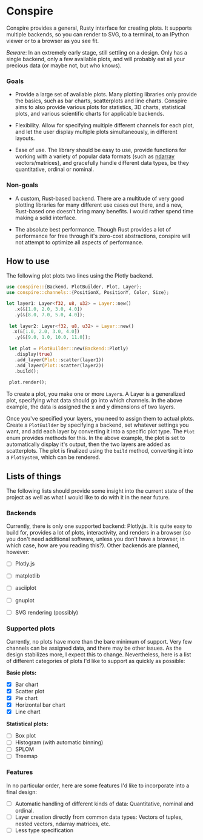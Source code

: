 # Conspire

Conspire provides a general, Rusty interface for creating plots. It supports multiple backends, so you can render
to SVG, to a terminal, to an IPython viewer or to a browser as you see fit. 

*Beware*: In an extremely early stage, still settling on a design. Only has a single backend, only a few available
plots, and will probably eat all your precious data (or maybe not, but who knows). 

### Goals

* Provide a large set of available plots. Many plotting libraries only provide the basics, such as bar charts,
   scatterplots and line charts. Conspire aims to also provide various plots for statistics, 3D charts, statistical
   plots, and various scientific charts for applicable backends.
   
* Flexibility. Allow for specifying multiple different channels for each plot, and let the user display multiple
  plots simultaneously, in different layouts.
  
* Ease of use. The library should be easy to use, provide functions for working with a variety of popular data
  formats (such as [ndarray](https://docs.rs/ndarray/0.12.1/ndarray/) vectors/matrices), and gracefully handle
  different data types, be they quantitative, ordinal or nominal.
  
### Non-goals

* A custom, Rust-based backend. There are a multitude of very good plotting libraries for many different use cases
  out there, and a new, Rust-based one doesn't bring many benefits. I would rather spend time making a solid interface.
  
* The absolute best performance. Though Rust provides a lot of performance for free through it's zero-cost abstractions,
  conspire will not attempt to optimize all aspects of performance.
  
## How to use
The following plot plots two lines using the Plotly backend.

```rust
use conspire::{Backend, PlotBuilder, Plot, Layer};
use conspire::channels::{PositionX, PositionY, Color, Size};

let layer1: Layer<f32, u8, u32> = Layer::new()
   .x(&[1.0, 2.0, 3.0, 4.0])
   .y(&[8.0, 7.0, 5.0, 4.0]);
 
 let layer2: Layer<f32, u8, u32> = Layer::new()
  .x(&[1.0, 2.0, 3.0, 4.0])
   .y(&[9.0, 1.0, 10.0, 11.0]);
 
 let plot = PlotBuilder::new(Backend::Plotly)
   .display(true)
   .add_layer(Plot::scatter(layer1))
   .add_layer(Plot::scatter(layer2))
   .build();
 
 plot.render();
```

To create a plot, you make one or more `Layer`s. A Layer is a generalized plot, specifying what data should go into
which channels. In the above example, the data is assigned the x and y dimensions of two layers.

Once you've specified your layers, you need to assign them to actual plots. Create a `PlotBuilder` by specifying a
backend, set whatever settings you want, and add each layer by converting it into a specific plot type. The `Plot`
enum provides methods for this. In the above example, the plot is set to automatically display it's output, then
the two layers are added as scatterplots. The plot is finalized using the `build` method, converting it into a
`PlotSystem`, which can be rendered.

## Lists of things

The following lists should provide some insight into the current state of the project as well as what I would like to do
with it in the near future.

### Backends
Currently, there is only one supported backend: Plotly.js. It is quite easy to build for, provides a lot of plots,
interactivity, and renders in a browser (so you don't need additional software, unless you don't have a browser, in
which case, how are you reading this?). Other backends are planned, however:

- [ ] Plotly.js
- [ ] matplotlib
- [ ] asciiplot
- [ ] gnuplot
- [ ] SVG rendering (possibly)


### Supported plots

Currently, no plots have more than the bare minimum of support. Very few channels can be assigned data, and there
may be other issues. As the design stabilizes more, I expect this to change. Nevertheless, here is a list of
different categories of plots I'd like to support as quickly as possible:

**Basic plots:**
- [x] Bar chart
- [x] Scatter plot
- [x] Pie chart
- [x] Horizontal bar chart
- [x] Line chart

**Statistical plots:**
- [ ] Box plot
- [ ] Histogram (with automatic binning)
- [ ] SPLOM
- [ ] Treemap

### Features

In no particular order, here are some features I'd like to incorporate into a final design:
- [ ] Automatic handling of different kinds of data: Quantitative, nominal and ordinal.
- [ ] Layer creation directly from common data types: Vectors of tuples, nested vectors, ndarray matrices, etc.
- [ ] Less type specification

